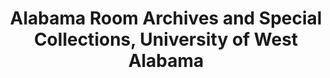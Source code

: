 ---
layout: repo
title: "Alabama Room Archives and Special Collections, University of West Alabama"
id: 10465
permalink: repos/10465/
---